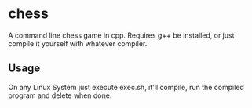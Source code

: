 # chess
A command line chess game in cpp.
Requires g++ be installed, or just compile it yourself with whatever compiler.

## Usage
On any Linux System just execute exec.sh, it'll compile, run the compiled program and delete when done.
